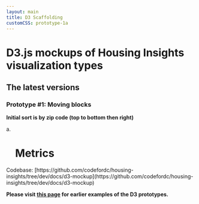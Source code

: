 ```yaml
---
layout: main
title: D3 Scaffolding
customCSS: prototype-1a
---
```


# D3.js mockups of Housing Insights visualization types

## The latest versions 

### Prototype #1: Moving blocks

**Initial sort is by zip code (top to bottom then right)**

a.
<ul id = "metric_menu">
  <h1>Metrics</h1>
</ul>
<div id="chart-0" class="d3-chart"></div>
<!-- next prototype goes below -->
<!--b.
<div id="chart-1"></div>-->
Codebase: [https://github.com/codefordc/housing-insights/tree/dev/docs/d3-mockup](https://github.com/codefordc/housing-insights/tree/dev/docs/d3-mockup)

**Please visit [this page](/d3-mockup/early-examples/) for earlier examples of the D3 prototypes.**

<!-- scripts for D3, D3-tip, and the visualizations -->
<script src="https://cdnjs.cloudflare.com/ajax/libs/d3/4.4.1/d3.min.js"></script>
<script src="{{ site.baseurl }}/d3-mockup/js/d3-tip.js"></script>
<script src="{{ site.baseurl }}/d3-mockup/js/prototype-1a.js"></script>
<!-- for additional prototpe sub-version, add link to js files follwowing prototype-1b, prototype-1c, etc
     with the main d3 selector point to the corresponding svg element toward the top -->